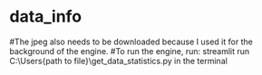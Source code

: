 # data_info
#The jpeg also needs to be downloaded because I used it for the background of the engine.
#To run the engine, run: streamlit run C:\Users\{path to file}\get_data_statistics.py in the terminal
